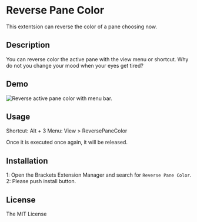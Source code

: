 Reverse Pane Color
====

This extentsion can reverse the color of a pane choosing now.

## Description
You can reverse color the active pane with the view menu or shortcut.
Why do not you change your mood when your eyes get tired?

## Demo
![Reverse active pane color with menu bar.](http://noji.wpblog.jp/wp-content/uploads/2017/03/bracketsextension_01.gif)

## Usage
Shortcut: Alt + 3
Menu: View > ReversePaneColor

Once it is executed once again, it will be released.

## Installation
1: Open the Brackets Extension Manager and search for `Reverse Pane Color`.
2: Please push install button.

## License
The MIT License